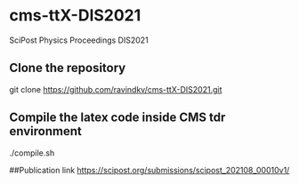 # cms-ttX-DIS2021
SciPost Physics Proceedings DIS2021
## Clone the repository
git clone https://github.com/ravindkv/cms-ttX-DIS2021.git

## Compile the latex code inside CMS tdr environment 
./compile.sh


##Publication link
https://scipost.org/submissions/scipost_202108_00010v1/
